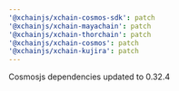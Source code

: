 ```yaml
---
'@xchainjs/xchain-cosmos-sdk': patch
'@xchainjs/xchain-mayachain': patch
'@xchainjs/xchain-thorchain': patch
'@xchainjs/xchain-cosmos': patch
'@xchainjs/xchain-kujira': patch
---
```


Cosmosjs dependencies updated to 0.32.4
